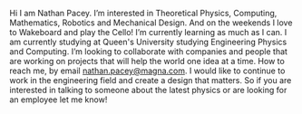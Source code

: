Hi I am Nathan Pacey.
I’m interested in Theoretical Physics, Computing, Mathematics, Robotics and Mechanical Design. And on the weekends I love to Wakeboard and play the Cello!
I’m currently learning as much as I can. I am currently studying at Queen's University studying Engineering Physics and Computing.
I’m looking to collaborate with companies and people that are working on projects that will help the world one idea at a time.
How to reach me, by email nathan.pacey@magna.com.
I would like to continue to work in the engineering field and create a design that matters. So if you are interested in talking to someone about the latest physics or are looking for an employee let me know!
